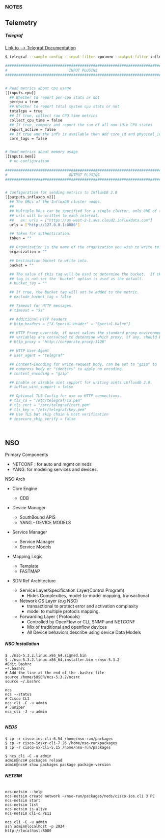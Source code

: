 ### NOTES






## Telemetry

##### Telegraf

[Link to --> Telegraf Documentation](https://docs.influxdata.com/telegraf/v1.23/get_started/#configure-telegraf)


```sh
$ telegraf --sample-config --input-filter cpu:mem --output-filter influxdb_v2 > telegraf.conf

###############################################################################
#                            INPUT PLUGINS                                    #
###############################################################################


# Read metrics about cpu usage
[[inputs.cpu]]
  ## Whether to report per-cpu stats or not
  percpu = true
  ## Whether to report total system cpu stats or not
  totalcpu = true
  ## If true, collect raw CPU time metrics
  collect_cpu_time = false
  ## If true, compute and report the sum of all non-idle CPU states
  report_active = false
  ## If true and the info is available then add core_id and physical_id tags
  core_tags = false


# Read metrics about memory usage
[[inputs.mem]]
  # no configuration
  
###############################################################################
#                            OUTPUT PLUGINS                                   #
###############################################################################


# Configuration for sending metrics to InfluxDB 2.0
[[outputs.influxdb_v2]]
  ## The URLs of the InfluxDB cluster nodes.
  ##
  ## Multiple URLs can be specified for a single cluster, only ONE of the
  ## urls will be written to each interval.
  ##   ex: urls = ["https://us-west-2-1.aws.cloud2.influxdata.com"]
  urls = ["http://127.0.0.1:8086"]

  ## Token for authentication.
  token = ""

  ## Organization is the name of the organization you wish to write to.
  organization = ""

  ## Destination bucket to write into.
  bucket = ""

  ## The value of this tag will be used to determine the bucket.  If this
  ## tag is not set the 'bucket' option is used as the default.
  # bucket_tag = ""

  ## If true, the bucket tag will not be added to the metric.
  # exclude_bucket_tag = false

  ## Timeout for HTTP messages.
  # timeout = "5s"

  ## Additional HTTP headers
  # http_headers = {"X-Special-Header" = "Special-Value"}

  ## HTTP Proxy override, if unset values the standard proxy environment
  ## variables are consulted to determine which proxy, if any, should be used.
  # http_proxy = "http://corporate.proxy:3128"

  ## HTTP User-Agent
  # user_agent = "telegraf"

  ## Content-Encoding for write request body, can be set to "gzip" to
  ## compress body or "identity" to apply no encoding.
  # content_encoding = "gzip"

  ## Enable or disable uint support for writing uints influxdb 2.0.
  # influx_uint_support = false

  ## Optional TLS Config for use on HTTP connections.
  # tls_ca = "/etc/telegraf/ca.pem"
  # tls_cert = "/etc/telegraf/cert.pem"
  # tls_key = "/etc/telegraf/key.pem"
  ## Use TLS but skip chain & host verification
  # insecure_skip_verify = false




```



## NSO
Primary Components
- NETCONF : for auto and mgmt on neds
- YANG: for modeling services and devices.

NSO Arch
- Core Engine
  - CDB
- Device Manager
  - SouthBound APIS
  - YANG - DEVICE MODELS
- Service Manager
  - Service Manager
  - Service Models
- Mapping Logic
  - Template
  - FASTMAP

- SDN Ref Architecture
  - Service Layer/Specification Layer(Control Program)
    - Hides Complexities, model-to-model mapping, transactional
  - Network OS Layer (e.g NSO)
    - transactional to protect error and activation complaxity
    - model to multiple protocls mapping.
  - Forwarding Layer ( Protocols)
    - Controlled by OpenFlow or CLI, SNMP and NETCONF
    - Mix of traditional and openflow devices
    - All Device behaviors describe using device Data Models
##### NSO Installation
```
$ ./nso-5.3.2.linux.x86_64.signed.bin
$ ./nso-5.3.2.linux.x86_64.installer.bin ~/nso-5.3.2
#Edit Bashrc
~/.bashrc
# Add the line at the end of the .bashrc file
source /home/$USER/ncs-5.3.2/ncsrc
source ~/.bashrc

ncs
ncs --status
# Cisco CLI
ncs_cli -C -u admin
# Juniper
ncs_cli -J -u admin


```
##### NEDS
```
$ cp -r cisco-ios-cli-6.54 /home/nso-run/packages
$ cp -r cisco-iosxr-cli-7.26 /home/nso-run/packages
$ cp -r cisco-nx-cli-5.15 /home/nso-run/packages

$ ncs_cli -C -u admin
admin@ncs# packages reload
admin@ncs# show packages package package-version

```
##### NETSIM




```

ncs-netsim --help
ncs-netsim create network ~/nso-run/packages/neds/cisco-ios.cli 3 PE
ncs-netsim start
ncs-netsim list
ncs-netsim is-alive
ncs-netsim cli-c PE11
```
    ncs_cli -C -u admin
    ssh admin@localhost -p 2024
    http://localhost:8080
